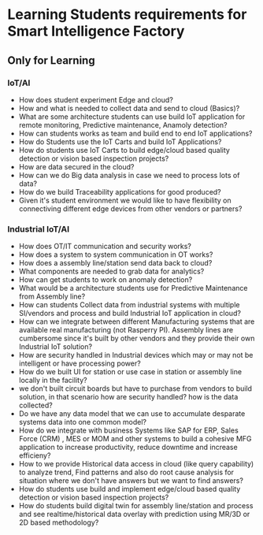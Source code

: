 # Learning Students requirements for Smart Intelligence Factory

## Only for Learning

### IoT/AI

- How does student experiment Edge and cloud?
- How and what is needed to collect data and send to cloud (Basics)?
- What are some architecture students can use build IoT application for remote monitoring, Predictive maintenance, Anamoly detection?
- How can students works as team and build end to end IoT applications?
- How do Students use the IoT Carts and build IoT Applications?
- How do students use IoT Carts to build edge/cloud based quality detection or vision based inspection projects?
- How are data secured in the cloud?
- How can we do Big data analysis in case we need to process lots of data?
- How do we build Traceability applications for good produced?
- Given it's student environment we would like to have flexibility on connectiving different edge devices from other vendors or partners?


### Industrial IoT/AI

- How does OT/IT communication and security works?
- How does a system to system communication in OT works?
- How does a assembly line/station send data back to cloud?
- What components are needed to grab data for analytics?
- How can get students to work on anomaly detection?
- What would be a architecture students use for Predictive Maintenance from Assembly line?
- How can students Collect data from industrial systems with multiple SI/vendors and process and build Industrial IoT application in cloud?
- How can we integrate between different Manufacturing systems that are available real manufacturing (not Rasperry PI). Assembly lines are cumbersome since it's built by other vendors and they provide their own Industrial IoT solution?
- How are security handled in Industrial devices which may or may not be intelligent or have processing power?
- How do we built UI for station or use case in station or assembly line locally in the facility?
- we don't built circuit boards but have to purchase from vendors to build solution, in that scenario how are security handled? how is the data collected?
- Do we have any data model that we can use to accumulate desparate systems data into one common model?
- How do we integrate with business Systems like SAP for ERP, Sales Force (CRM) , MES or MOM and other systems to build a cohesive MFG application to increase productivity, reduce downtime and increase efficieny?
- How to we provide Historical data access in cloud (like query capability) to analyze trend, Find patterns and also do root cause analysis for situation where we don't have answers but we want to find answers?
- How do students use build and implement edge/cloud based quality detection or vision based inspection projects?
- How do students build digital twin for assembly line/station and process and see realtime/historical data overlay with prediction using MR/3D or 2D based methodology?